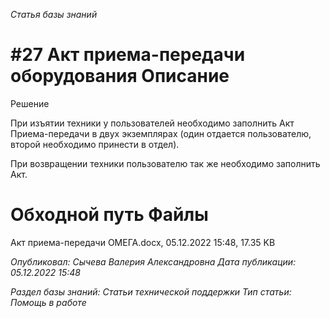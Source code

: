 _Статья базы знаний_

# #27 Акт приема-передачи оборудования Описание

Решение

При изъятии техники у пользователей необходимо заполнить Акт Приема-передачи в двух экземплярах (один отдается пользователю, второй необходимо принести в отдел).

При возвращении техники пользователю так же необходимо заполнить Акт.

# Обходной путь Файлы

Акт приема-передачи ОМЕГА.docx, 05.12.2022 15:48, 17.35 KB

_Опубликовал: Сычева Валерия Александровна Дата публикации: 05.12.2022 15:48_

_Раздел базы знаний: Статьи технической поддержки Тип статьи: Помощь в работе_